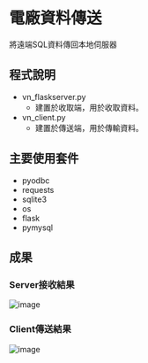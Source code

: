 # 電廠資料傳送
將遠端SQL資料傳回本地伺服器
## 程式說明
* vn_flaskserver.py
  * 建置於收取端，用於收取資料。
* vn_client.py
  * 建置於傳送端，用於傳輸資料。
## 主要使用套件
* pyodbc
* requests
* sqlite3
* os
* flask
* pymysql
## 成果
### Server接收結果
![image](https://user-images.githubusercontent.com/109200788/178954860-0cdee5eb-f41a-4e30-a053-bcabcac404b9.png)
### Client傳送結果
![image](https://user-images.githubusercontent.com/109200788/178954928-9b10c429-4ccb-49c5-8491-69abe5e9709f.png)
